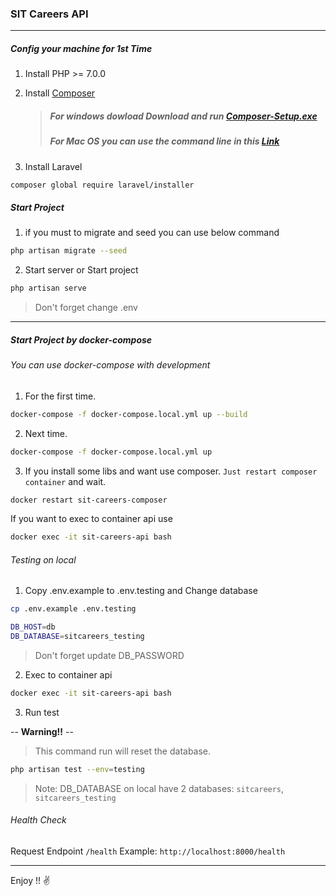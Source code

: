 ### SIT Careers API
----
##### Config your machine for 1st Time
1. Install PHP >= 7.0.0
2. Install [Composer](https://getcomposer.org/)
    > ##### For windows dowload Download and run [Composer-Setup.exe](https://getcomposer.org/Composer-Setup.exe)
    > ##### For Mac OS you can use the command line in this [Link](https://duvien.com/blog/installing-composer-mac-osx)

3. Install Laravel 
```bash
composer global require laravel/installer
```

##### Start Project
1. if you must to migrate and seed you can use below command
```bash
php artisan migrate --seed
```
2. Start server or Start project
```bash
php artisan serve
```

> Don't forget change .env
-----

##### Start Project by docker-compose
###### You can use docker-compose with development
1. For the first time.
```bash
docker-compose -f docker-compose.local.yml up --build
```
2. Next time.
```bash
docker-compose -f docker-compose.local.yml up
```
3. If you install some libs and want use composer. `Just restart composer container` and wait.
```bash
docker restart sit-careers-composer
```
If you want to exec to container api use
```bash
docker exec -it sit-careers-api bash
```
###### Testing on local
1. Copy .env.example to .env.testing and Change database
```bash
cp .env.example .env.testing

DB_HOST=db
DB_DATABASE=sitcareers_testing
```
> Don't forget update DB_PASSWORD

2. Exec to container api
```bash
docker exec -it sit-careers-api bash
```
3. Run test

-- **Warning‼️** --

> This command run will reset the database.

```bash
php artisan test --env=testing
```

> Note: DB_DATABASE on local have 2 databases: `sitcareers`, `sitcareers_testing`

###### Health Check

Request Endpoint `/health`
Example:
`http://localhost:8000/health`


-----
Enjoy !! ✌
